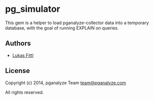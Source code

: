 pg_simulator
============

This gem is a helper to load pganalyze-collector data into a temporary database,
with the goal of running EXPLAIN on queries.

Authors
-------

- [Lukas Fittl](mailto:lukas@fittl.com)

License
-------

Copyright (c) 2014, pganalyze Team <team@pganalyze.com>

All rights reserved.
